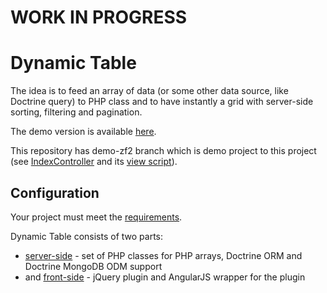 WORK IN PROGRESS
================

Dynamic Table
=============

The idea is to feed an array of data (or some other data source, like Doctrine query) to PHP class and to have instantly a grid with server-side sorting, filtering and pagination.

The demo version is available [here](http://demo.daemon-notes.com/dynamic-table/).

This repository has demo-zf2 branch which is demo project to this project (see [IndexController](https://github.com/basarevych/dynamic-table/blob/demo-zf2/module/Application/src/Application/Controller/IndexController.php#L26) and its [view script](https://github.com/basarevych/dynamic-table/blob/demo-zf2/module/Application/view/application/index/index.phtml)).

Configuration
-------------

Your project must meet the [requirements](docs/requirements.md).

Dynamic Table consists of two parts:
 * [server-side](docs/server-side.md) - set of PHP classes for PHP arrays, Doctrine ORM and Doctrine MongoDB ODM support
 * and [front-side](docs/front-side.md) - jQuery plugin and AngularJS wrapper for the plugin
